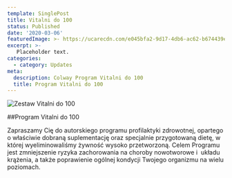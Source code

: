 ```yaml
---
template: SinglePost
title: Vitalni do 100
status: Published
date: '2020-03-06'
featuredImage: >- https://ucarecdn.com/e045bfa2-9d17-4db6-ac62-b674439e0d09/
excerpt: >-
   Placeholder text.
categories:
  - category: Updates
meta:
  description: Colway Program Vitalni do 100
  title: Program Vitalni do 100
---
```

![Zestaw Vitalni do 100](https://ucarecdn.com/e045bfa2-9d17-4db6-ac62-b674439e0d09/)

##Program Vitalni do 100

Zapraszamy Cię do autorskiego programu profilaktyki zdrowotnej, opartego o właściwie dobraną suplementację oraz specjalnie przygotowaną dietę, w której wyeliminowaliśmy żywność wysoko przetworzoną. Celem Programu jest zmniejszenie ryzyka zachorowania na choroby nowotworowe i  układu krążenia, a także poprawienie ogólnej kondycji Twojego organizmu na wielu poziomach. 
